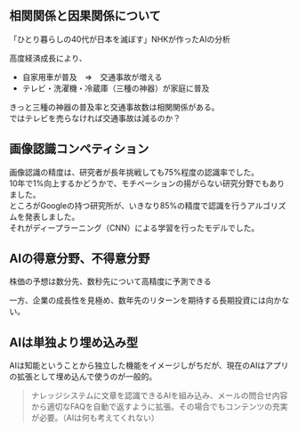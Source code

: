 
## 相関関係と因果関係について

「ひとり暮らしの40代が日本を滅ぼす」NHKが作ったAIの分析

高度経済成長により、  
- 自家用車が普及　⇒　交通事故が増える
- テレビ・洗濯機・冷蔵庫（三種の神器）が家庭に普及

きっと三種の神器の普及率と交通事故数は相関関係がある。  
ではテレビを売らなければ交通事故は減るのか？

## 画像認識コンペティション

画像認識の精度は、研究者が長年挑戦しても75%程度の認識率でした。<br>
10年で1%向上するかどうかで、モチベーションの揚がらない研究分野でもありました。<br>
ところがGoogleの持つ研究所が、いきなり85%の精度で認識を行うアルゴリズムを発表しました。<br>
それがディープラーニング（CNN）による学習を行ったモデルでした。

## AIの得意分野、不得意分野

株価の予想は数分先、数秒先について高精度に予測できる

一方、企業の成長性を見極め、数年先のリターンを期待する長期投資には向かない。

## AIは単独より埋め込み型

AIは知能ということから独立した機能をイメージしがちだが、現在のAIはアプリの拡張として埋め込んで使うのが一般的。

> ナレッジシステムに文章を認識できるAIを組み込み、メールの問合せ内容から適切なFAQを自動で返すように拡張。その場合でもコンテンツの充実が必要。（AIは何も考えてくれない）
